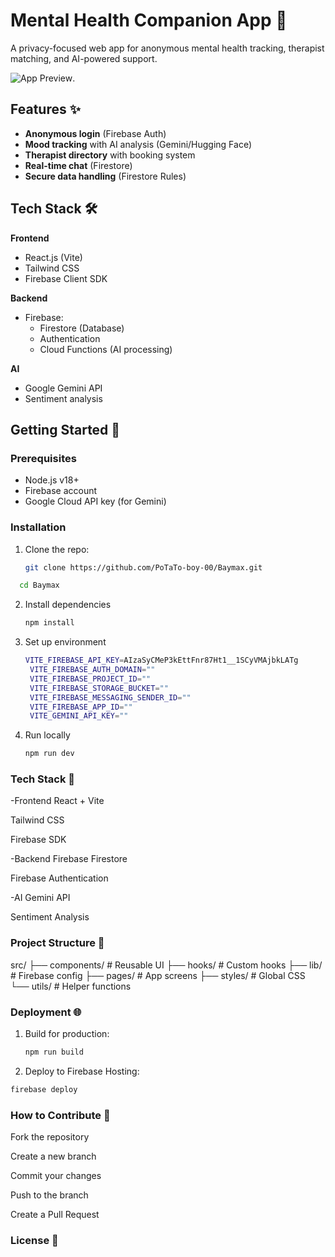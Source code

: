 # Mental Health Companion App 🌱

A privacy-focused web app for anonymous mental health tracking, therapist matching, and AI-powered support.

![App Preview](https://asset.cloudinary.com/dd3wlco6o/00aeb7033283b169005f0fd4e27de345). <!-- Replace with actual screenshot -->

## Features ✨

- **Anonymous login** (Firebase Auth)
- **Mood tracking** with AI analysis (Gemini/Hugging Face)
- **Therapist directory** with booking system
- **Real-time chat** (Firestore)
- **Secure data handling** (Firestore Rules)

## Tech Stack 🛠️

**Frontend**  
- React.js (Vite)  
- Tailwind CSS  
- Firebase Client SDK  

**Backend**  
- Firebase:  
  - Firestore (Database)  
  - Authentication  
  - Cloud Functions (AI processing)  

**AI**  
- Google Gemini API  
- Sentiment analysis  

## Getting Started 🚀

### Prerequisites
- Node.js v18+
- Firebase account
- Google Cloud API key (for Gemini)

### Installation
1. Clone the repo:
   ```bash
   git clone https://github.com/PoTaTo-boy-00/Baymax.git
   ```
   
  ```bash
    cd Baymax
  ```
2. Install dependencies
   ```bash
   npm install
   ```
3. Set up environment
   ```bash
   VITE_FIREBASE_API_KEY=AIzaSyCMeP3kEttFnr87Ht1__1SCyVMAjbkLATg
    VITE_FIREBASE_AUTH_DOMAIN=""
    VITE_FIREBASE_PROJECT_ID=""
    VITE_FIREBASE_STORAGE_BUCKET=""
    VITE_FIREBASE_MESSAGING_SENDER_ID=""
    VITE_FIREBASE_APP_ID=""
    VITE_GEMINI_API_KEY=""
    ```
4. Run locally
   ```bash
   npm run dev
   ```
### Tech Stack 🔧
-Frontend
   React + Vite

   Tailwind CSS

   Firebase SDK

-Backend
   Firebase Firestore

   Firebase Authentication

-AI
   Gemini API

   Sentiment Analysis

### Project Structure 📂
  src/
├── components/  # Reusable UI
├── hooks/       # Custom hooks
├── lib/         # Firebase config
├── pages/       # App screens
├── styles/      # Global CSS
└── utils/       # Helper functions

### Deployment 🌐
1. Build for production:
   ```bash
   npm run build
   ```
2. Deploy to Firebase Hosting:
  ```bash
  firebase deploy
  ```
### How to Contribute 🤝
  Fork the repository

  Create a new branch

  Commit your changes

  Push to the branch

  Create a Pull Request

### License 📜

